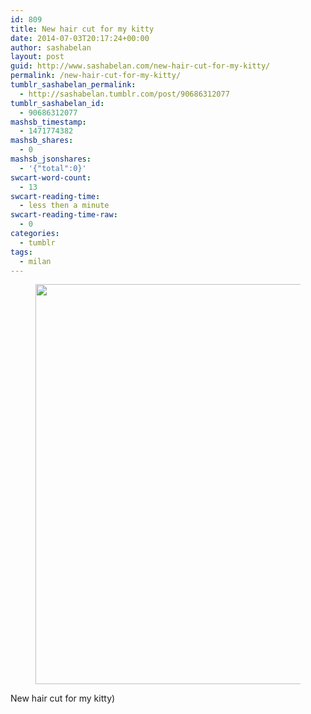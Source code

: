 ```yaml
---
id: 809
title: New hair cut for my kitty
date: 2014-07-03T20:17:24+00:00
author: sashabelan
layout: post
guid: http://www.sashabelan.com/new-hair-cut-for-my-kitty/
permalink: /new-hair-cut-for-my-kitty/
tumblr_sashabelan_permalink:
  - http://sashabelan.tumblr.com/post/90686312077
tumblr_sashabelan_id:
  - 90686312077
mashsb_timestamp:
  - 1471774382
mashsb_shares:
  - 0
mashsb_jsonshares:
  - '{"total":0}'
swcart-word-count:
  - 13
swcart-reading-time:
  - less then a minute
swcart-reading-time-raw:
  - 0
categories:
  - tumblr
tags:
  - milan
---
```

<div id='gallery-634' class='gallery galleryid-809 gallery-columns-1 gallery-size-full'>
  <figure class='gallery-item'> 
  
  <div class='gallery-icon landscape'>
    <img width="640" height="640" src="http://www.sashabelan.ru/wp-content/uploads/2014/07/tumblr_n85kd0WAaZ1qarj97o1_1280.jpg" class="attachment-full size-full" alt="" srcset="http://www.sashabelan.ru/wp-content/uploads/2014/07/tumblr_n85kd0WAaZ1qarj97o1_1280.jpg 640w, http://www.sashabelan.ru/wp-content/uploads/2014/07/tumblr_n85kd0WAaZ1qarj97o1_1280-150x150.jpg 150w, http://www.sashabelan.ru/wp-content/uploads/2014/07/tumblr_n85kd0WAaZ1qarj97o1_1280-300x300.jpg 300w, http://www.sashabelan.ru/wp-content/uploads/2014/07/tumblr_n85kd0WAaZ1qarj97o1_1280-230x230.jpg 230w, http://www.sashabelan.ru/wp-content/uploads/2014/07/tumblr_n85kd0WAaZ1qarj97o1_1280-350x350.jpg 350w" sizes="(max-width: 640px) 100vw, 640px" />
  </div></figure>
</div>

New hair cut for my kitty)